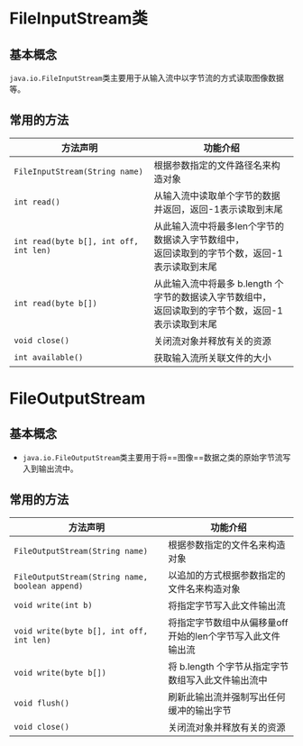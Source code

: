 # FileInputStream类

## 基本概念

`java.io.FileInputStream`类主要用于从输入流中以字节流的方式读取图像数据等。

## 常用的方法
|方法声明|功能介绍|
|---|---|
|`FileInputStream(String name)`|根据参数指定的文件路径名来构造对象|
|`int read()`|从输入流中读取单个字节的数据并返回，返回-1表示读取到末尾|
|`int read(byte b[], int off, int len)`|从此输入流中将最多len个字节的数据读入字节数组中，<br/>返回读取到的字节个数，返回-1表示读取到末尾|
|`int read(byte b[])`|从此输入流中将最多 b.length 个字节的数据读入字节数组中，<br/>返回读取到的字节个数，返回-1表示读取到末尾|
|`void close()`|关闭流对象并释放有关的资源|
|`int available()`|获取输入流所关联文件的大小|



# FileOutputStream
## 基本概念
- `java.io.FileOutputStream`类主要用于将==图像==数据之类的原始字节流写入到输出流中。

## 常用的方法

|方法声明|功能介绍|
|---|---|
|`FileOutputStream(String name)`|根据参数指定的文件名来构造对象|
|`FileOutputStream(String name, boolean append)`|以追加的方式根据参数指定的文件名来构造对象|
|`void write(int b)`|将指定字节写入此文件输出流|
|`void write(byte b[], int off, int len)`|将指定字节数组中从偏移量off开始的len个字节写入此文件输出流|
|`void write(byte b[])`|将 b.length 个字节从指定字节数组写入此文件输出流中|
|`void flush()`|刷新此输出流并强制写出任何缓冲的输出字节|
|`void close()`|关闭流对象并释放有关的资源|
